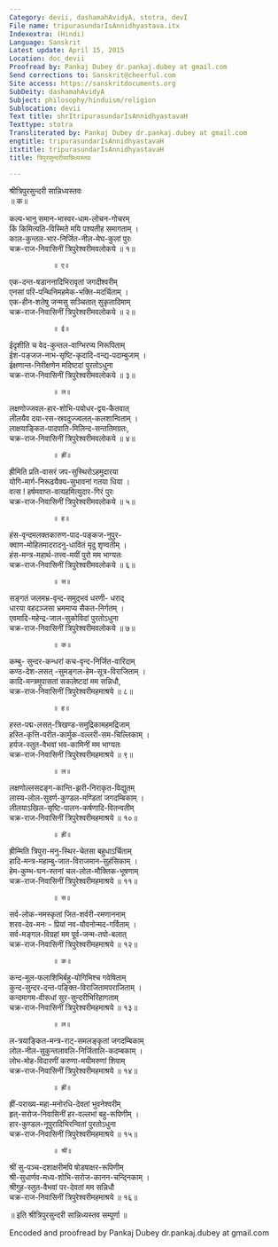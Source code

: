 ```yaml
---
Category: devii, dashamahAvidyA, stotra, devI
File name: tripurasundarIsAnnidhyastava.itx
Indexextra: (Hindi)
Language: Sanskrit
Latest update: April 15, 2015
Location: doc_devii
Proofread by: Pankaj Dubey dr.pankaj.dubey at gmail.com
Send corrections to: Sanskrit@cheerful.com
Site access: https://sanskritdocuments.org
SubDeity: dashamahAvidyA
Subject: philosophy/hinduism/religion
Sublocation: devii
Text title: shrItripurasundarIsAnnidhyastavaH
Texttype: stotra
Transliterated by: Pankaj Dubey dr.pankaj.dubey at gmail.com
engtitle: tripurasundarIsAnnidhyastavaH
itxtitle: tripurasundarIsAnnidhyastavaH
title: त्रिपुरसुन्दरीसान्निध्यस्तवः

---
```

  
 श्रीत्रिपुरसुन्दरी सान्निध्यस्तवः   
               ॥ क॥  
  
कल्प-भानु समान-भास्वर-धाम-लोचन-गोचरम्  
        किं किमित्यति-विस्मिते मयि पश्यतीह समागताम् ।  
काल-कुन्तल-भार-निर्जित-नील-मेघ-कुलां पुरः  
        चक्र-राज-निवासिनीं त्रिपुरेश्वरीमवलोकये ॥ १॥  
  
               ॥ ए॥  
  
एक-दन्त-षडाननादिभिरावृतां जगदीश्वरीम्  
        एनसां परि-पन्थिनिमहमेक-भक्ति-मदर्चिताम् ।  
एक-हीन-शतेषु जन्मसु सञ्चितात् सुकृतादिमाम्  
        चक्र-राज-निवासिनीं त्रिपुरेश्वरीमवलोकये ॥ २॥  
  
               ॥ ई॥  
  
ईदृशीति च वेद-कुन्तल-वाग्भिरप्य निरूपिताम्  
        ईश-पङ्जज-नाभ-सृष्टि-कृदादि-वन्द्य-पदाम्बुजाम् ।  
ईक्षणान्त-निरीक्षणेन मदिष्टदां पुरतोऽधुना  
        चक्र-राज-निवासिनीं त्रिपुरेश्वरीमवलोकये ॥ ३॥  
  
               ॥ ल॥  
  
लक्षणोज्जवल-हार-शोभि-पयोधर-द्वय-कैतवात्  
        लीलयैव दया-रस-स्रवदुज्ज्वलत्-कलशान्विताम् ।  
लाक्षयाङ्कित-पादपाति-मिलिन्द-सन्ततिमग्रतः,  
        चक्र-राज-निवासिनीं त्रिपुरेश्वरीमवलोकये ॥ ४॥  
  
               ॥ ह्रीं॥  
  
ह्रीमिति प्रति-वासरं जप-सुस्थिरोऽहमुदारया  
        योगि-मार्ग-निरूढयैक्य-सुभावनां गतया धिया ।  
वत्स ! हर्षमवाप्त-वत्यहमित्युदार-गिरं पुरः  
        चक्र-राज-निवासिनीं त्रिपुरेश्वरीमवलोकये  ॥ ५॥  
  
               ॥ ह॥  
  
हंस-वृन्दमलक्तकारुण-पाद-पङ्कज-नुपुर-  
        क्वाण-मोहितमादरादनु-धावितं मृदु शृण्वतीम् ।  
हंस-मन्त्र-महार्थ-तत्त्व-मयीं पुरो मम भाग्यतः  
        चक्र-राज-निवासिनीं त्रिपुरेश्वरीमवलोकये  ॥ ६॥  
  
               ॥ स॥  
  
सङ्गतं जलमभ्र-वृन्द-समुद्भवं धरणी- धराद्  
        धारया वहदञ्जसा भ्रममाप्य सैकत-निर्गतम् ।  
एवमादि-महेन्द्र-जाल-सुकोविदां पुरतोऽधुना  
        चक्र-राज-निवासिनीं त्रिपुरेश्वरीमवलोकये  ॥ ७॥  
  
               ॥ क॥  
  
कम्बु- सुन्दर-कन्धरां कच-वृन्द-निर्जित-वारिदाम्  
        कण्ठ-देश-लसत् -सुमङ्गल-हेम-सूत्र-विराजिताम् ।  
कादि-मन्त्रमुपासतां सकलेष्टदां मम सन्निधौ,  
        चक्र-राज-निवासिनीं त्रिपुरेश्वरीमहमाश्रये ॥ ८॥  
  
               ॥ ह॥  
  
हस्त-पद्म-लसत्-त्रिखण्ड-समुद्रिकामहमद्रिजाम्  
        हस्ति-कृत्ति-परीत-कार्मुक-वल्लरी-सम-चिल्लिकाम् ।  
हर्यज-स्तुत-वैभवां भव-कामिनीं मम भाग्यतः  
        चक्र-राज-निवासिनीं त्रिपुरेश्वरीमहमाश्रये  ॥ ९॥  
  
               ॥ ल॥  
  
लक्षणोल्लसदङ्ग-कान्ति-झरी-निराकृत-विद्युतम्  
        लास्य-लोल-सुवर्ण-कुण्डल-मण्डितां जगदम्बिकाम् ।  
लीलयाऽखिल-सृष्टि-पालन-कर्षणादि-वितन्वतीम्  
        चक्र-राज-निवासिनीं त्रिपुरेश्वरीमहमाश्रये ॥ १०॥  
  
               ॥ ह्रीं॥  
  
ह्रीम्मिति त्रिपुरा-मनु-स्थिर-चेतसा बहुधाऽर्चिताम्  
        हादि-मन्त्र-महाम्बु-जात-विराजमान-सुहंसिकाम् ।  
हेम-कुम्भ-घन-स्तनां चल-लोल-मौक्तिक-भूषणाम्  
        चक्र-राज-निवासिनीं त्रिपुरेश्वरीमहमाश्रये  ॥ ११॥  
  
               ॥ स॥  
  
सर्व-लोक-नमस्कृतां जित-शर्वरी-रमणाननाम्  
        शरव-देव-मनः - प्रियां नव-यौवनोन्मद-गर्विताम् ।  
सर्व-मङ्गल-विग्रहां मम पूर्व-जन्म-तपो-बलात्  
        चक्र-राज-निवासिनीं त्रिपुरेश्वरीमहमाश्रये ॥ १२॥  
  
               ॥ क॥  
  
कन्द-मूल-फलाशिभिर्बहु-योगिभिश्च गवेषिताम्  
        कुन्द-सुन्दर-दन्त-पङ्क्ति-विराजितामपराजिताम् ।  
कन्दमागम-वीरूधां सुर-सुन्दरीभिरिहागताम्  
        चक्र-राज-निवासिनीं त्रिपुरेश्वरीमहमाश्रये  ॥ १३॥  
  
               ॥ ल॥  
  
ल-त्रयाङ्कित-मन्त्र-राट्-समलङ्कृतां जगदम्बिकाम्  
        लोल-नील-सुकुन्तलावलि-निर्जितालि-कदम्बकाम् ।  
लोभ-मोह-विदारणीं करुणा-मयीमरुणां शिवाम्  
        चक्र-राज-निवासिनीं त्रिपुरेश्वरीमहमाश्रये ॥ १४॥  
  
               ॥ ह्रीं॥  
  
ह्रीं-पराख्य-महा-मनोरधि-देवतां भुवनेश्वरीम्  
        हृत्-सरोज-निवासिनीं हर-वल्लभां बहु-रूपिणीम् ।  
हार-कुण्डल-नूपुरादिभिरन्वितां पुरतोऽधुना  
        चक्र-राज-निवासिनीं त्रिपुरेश्वरीमहमाश्रये  ॥ १५॥  
  
               ॥ श्रीं॥  
  
श्रीं सु-पञ्च-दशाक्षरीमपि षोडषाक्षर-रूपिणीम्  
        श्री-सुधार्णव-मध्य-शोभि-सरोज-कानन-चन्द्निकाम् ।  
श्रीगुह-स्तुत-वैभवां पर-देवतां मम सन्निधौ  
        चक्र-राज-निवासिनीं त्रिपुरेश्वरीमहमाश्रये  ॥ १६॥  
  
॥ इति श्रीत्रिपुरसुन्दरी सान्निध्यस्तव सम्पूर्णा ॥  
  
  
Encoded and proofread by Pankaj Dubey dr.pankaj.dubey at gmail.com  
  
